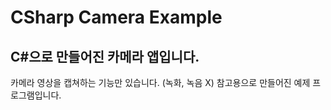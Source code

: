 CSharp Camera Example
=====================
## C#으로 만들어진 카메라 앱입니다.
 카메라 영상을 캡쳐하는 기능만 있습니다. (녹화, 녹음 X)
참고용으로 만들어진 예제 프로그램입니다.
